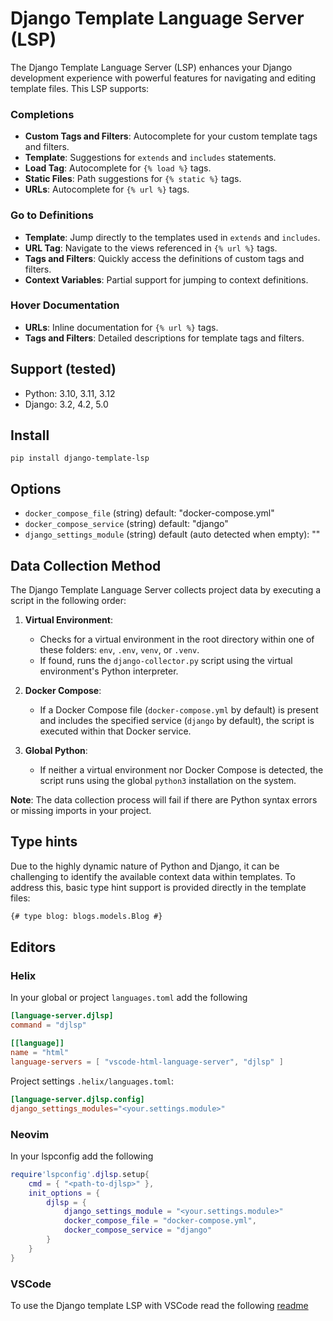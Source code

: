 # Django Template Language Server (LSP)

The Django Template Language Server (LSP) enhances your Django development
experience with powerful features for navigating and editing template files.
This LSP supports:

### Completions

- **Custom Tags and Filters**: Autocomplete for your custom template tags and filters.
- **Template**: Suggestions for `extends` and `includes` statements.
- **Load Tag**: Autocomplete for `{% load %}` tags.
- **Static Files**: Path suggestions for `{% static %}` tags.
- **URLs**: Autocomplete for `{% url %}` tags.

### Go to Definitions

- **Template**: Jump directly to the templates used in `extends` and `includes`.
- **URL Tag**: Navigate to the views referenced in `{% url %}` tags.
- **Tags and Filters**: Quickly access the definitions of custom tags and filters.
- **Context Variables**: Partial support for jumping to context definitions.

### Hover Documentation

- **URLs**: Inline documentation for `{% url %}` tags.
- **Tags and Filters**: Detailed descriptions for template tags and filters.


## Support (tested)

- Python: 3.10, 3.11, 3.12
- Django: 3.2, 4.2, 5.0


## Install

    pip install django-template-lsp

## Options

- `docker_compose_file` (string) default: "docker-compose.yml"
- `docker_compose_service` (string) default: "django"
- `django_settings_module` (string) default (auto detected when empty): ""

## Data Collection Method

The Django Template Language Server collects project data by executing a script in the following order:

1. **Virtual Environment**:
    - Checks for a virtual environment in the root directory within one of these folders: `env`, `.env`, `venv`, or `.venv`.
    - If found, runs the `django-collector.py` script using the virtual environment's Python interpreter.

2. **Docker Compose**:
    - If a Docker Compose file (`docker-compose.yml` by default) is present and includes the specified service (`django` by default), the script is executed within that Docker service.

3. **Global Python**:
    - If neither a virtual environment nor Docker Compose is detected, the script runs using the global `python3` installation on the system.

**Note**: The data collection process will fail if there are Python syntax errors or missing imports in your project.

## Type hints

Due to the highly dynamic nature of Python and Django, it can be challenging to
identify the available context data within templates.  To address this, basic
type hint support is provided directly in the template files:

```html
{# type blog: blogs.models.Blog #}
```

## Editors

### Helix

In your global or project `languages.toml` add the following

```toml
[language-server.djlsp]
command = "djlsp"

[[language]]
name = "html"
language-servers = [ "vscode-html-language-server", "djlsp" ]
```

Project settings `.helix/languages.toml`:

```toml
[language-server.djlsp.config]
django_settings_modules="<your.settings.module>"
```

### Neovim

In your lspconfig add the following

```lua
require'lspconfig'.djlsp.setup{
    cmd = { "<path-to-djlsp>" },
    init_options = {
        djlsp = {
            django_settings_module = "<your.settings.module>"
            docker_compose_file = "docker-compose.yml",
            docker_compose_service = "django"
        }
    }
}
```

### VSCode

To use the Django template LSP with VSCode read the following [readme](vscode/README.md)

